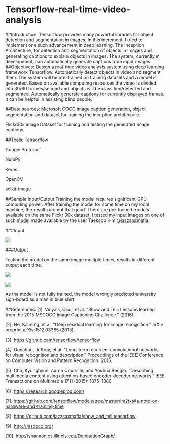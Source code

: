 # Tensorflow-real-time-video-analysis

##Introduction:
Tensorflow provides many powerful libraries for object detection and segmentation in images. In this increment, I tried to implement one such advancement in deep learning, The Inception Architecture, for detection and segmentation of objects in images and generating captions to explain objects in images. The system, currently in development, can automatically generate captions from input images.
##Objectives:
Design a real-time video analysis system using deep learning framework Tensorflow.
Automatically detect objects in video and segment them. The system will be pre-trained on training datasets and a model is generated. Based on available computing resources the video is divided into 30/60 frames/second and objects will be classified/detected and segmented.
Automatically generate captions for currently displayed frames. It can be helpful in assisting blind people. 

##Data sources:
Microsoft COCO image caption generation, object segmentation and dataset for training the inception architecture. 

Flickr30k image Dataset for training and testing the generated image captions.

##Tools: 
Tensorflow

Google Protobuf

NumPy

Keras

OpenCV

scikit-image 

##Sample Input/Output
Training the model requires significant GPU computing power. After training the model for some time on my local machine, the results are not that good. There are pre-trained models available on the same Flickr 30k dataset, I tested my input images on one of such [model](https://drive.google.com/file/d/0B5o40yxdA9PqeW4wY0wwZXhrZkE/view) made available by the user Taeksoo Kim [@jazzsaxmafia](https://github.com/jazzsaxmafia).  

###Input

![](https://cloud.githubusercontent.com/assets/16812117/18818788/faeca41a-8348-11e6-8a2c-de4ae38dce4b.jpg)

###Output

Testing the model on the same image multiple times, results in different output each time.

![](https://cloud.githubusercontent.com/assets/16812117/18818772/75147110-8348-11e6-92d4-9bff09fa2bbe.PNG)

![](https://cloud.githubusercontent.com/assets/16812117/18818848/26f287d6-834a-11e6-9cd0-8d66a1e4c2d4.PNG)


As the model is not fully trained, the model wrongly predicted university sign-board as a man in blue shirt.



##References:
[1]. Vinyals, Oriol, et al. "Show and Tell: Lessons learned from the 2015 MSCOCO Image Captioning Challenge." (2016).

[2]. He, Kaiming, et al. "Deep residual learning for image recognition." arXiv preprint arXiv:1512.03385 (2015).

[3]. https://github.com/tensorflow/tensorflow

[4]. Donahue, Jeffrey, et al. "Long-term recurrent convolutional networks for visual recognition and description." Proceedings of the IEEE Conference on Computer Vision and Pattern Recognition. 2015.

[5]. Cho, Kyunghyun, Aaron Courville, and Yoshua Bengio. "Describing multimedia content using attention-based encoder-decoder networks." IEEE Transactions on Multimedia 17.11 (2015): 1875-1886.

[6].  https://research.googleblog.com/

[7]. https://github.com/tensorflow/models/tree/master/im2txt#a-note-on-hardware-and-training-time

[8]. https://github.com/jazzsaxmafia/show_and_tell.tensorflow

[9]. http://mscoco.org/

[10]. http://shannon.cs.illinois.edu/DenotationGraph/



